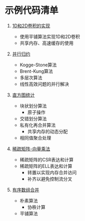 # 示例代码清单

1. [1D和2D卷积的实现](./convolution.cu)
   - 使用平铺算法实现1D和2D卷积
   - 共享内存、高速缓存的使用

2. [并行归约](./parallel_reducing.cu)
   - Kogge-Stone算法
   - Brent-Kung算法
   - 多层次算法
   - 线性高效问题的并行解决

3. [直方图统计](./histogram.cu)
   - 块状划分算法
     - 原子操作
   - 交错划分算法
   - 私有化再合并算法
     - 共享内存的动态分配
   - 相同值聚合处理
   
4. [稀疏矩阵-向量乘法](./sparse_mat_vec.cu)
   - 稀疏矩阵的CSR表达和计算
   - 稀疏矩阵的ELL表达和计算
     - 转置以实现内存合并访问
     - 补齐以避免控制流分叉

5. [有序数组合并](./mergu.cu)
   - 朴素算法
     - 协秩计算
   - 平铺算法